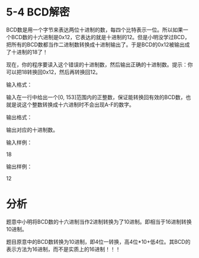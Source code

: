 # 5-4 BCD解密 

BCD数是用一个字节来表达两位十进制的数，每四个比特表示一位。所以如果一个BCD数的十六进制是0x12，它表达的就是十进制的12。但是小明没学过BCD，把所有的BCD数都当作二进制数转换成十进制输出了。于是BCD的0x12被输出成了十进制的18了！

现在，你的程序要读入这个错误的十进制数，然后输出正确的十进制数。提示：你可以把18转换回0x12，然后再转换回12。

输入格式：

输入在一行中给出一个[0, 153]范围内的正整数，保证能转换回有效的BCD数，也就是说这个整数转换成十六进制时不会出现A-F的数字。

输出格式：

输出对应的十进制数。

输入样例：

18

输出样例：

12

# 分析

题意中小明将BCD数的十六进制当作2进制转换为了10进制。即相当于16进制转换10进制。

题目原意中的BCD数转换为10进制，即4位一转换，高4位*10+低4位。其BCD的表示方法为16进制，而不是实质上的16进制！！！
